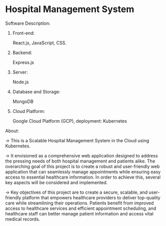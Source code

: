 # Hospital Management System

Software Description:

1. Front-end:

    React.js, JavaScript, CSS.

3. Backend:

    Express.js

5. Server:

    Node.js

7. Database and Storage:

    MongoDB

9. Cloud Platform:
   
    Google Cloud Platform (GCP),
     deployment: Kubernetes



About:

-> This is a Scalable Hospital Management System in the Cloud using Kubernetes. 

-> It envisioned as a comprehensive web application designed to address the pressing needs of both hospital management and patients alike.
   The overarching goal of this project is to create a robust and user-friendly web application that can seamlessly manage appointments while ensuring easy access to essential healthcare information. 
   In order to achieve this, several key aspects will be considered and implemented.

-> Key objectives of this project are to create a secure, scalable, and user-friendly platform that empowers healthcare providers to deliver top-quality care while streamlining their operations. 
   Patients benefit from improved access to healthcare services and efficient appointment scheduling, and healthcare staff can better manage patient information and access vital medical records.
